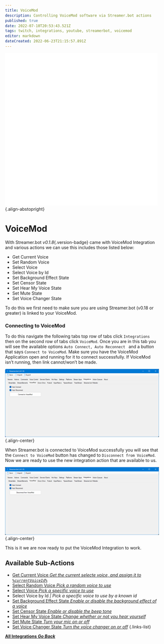 ```yaml
---
title: VoiceMod
description: Controlling VoiceMod software via Streamer.bot actions
published: true
date: 2022-07-10T20:53:43.521Z
tags: twitch, integrations, youtube, streamerbot, voicemod
editor: markdown
dateCreated: 2022-06-23T21:15:57.891Z
---
```


![voicemod-logo.png](/logos/voicemod.png){.align-abstopright}

# VoiceMod
With Streamer.bot *v0.1.8*{.version-badge} came with VoiceMod Integration and various actions we can use this  includes those listed below:
- Get Current Voice
- Set Random Voice
- Select Voice
- Select Voice by Id
- Set Background Effect State
- Set Censor State
- Set Hear My Voice State
- Set Mute State
- Set Voice Changer State

To do this we first need to make sure you are using Streamer.bot (v0.18 or greater) is linked to your VoiceMod.


### Connecting to VoiceMod
To do this navigate the following tabs top row of tabs click `Integrations` then on the second row of tabs click `VoiceMod`. Once you are in this tab you will see the available options `Auto Connect, Auto Reconnect ` and a button that says `Connect to VoiceMod`.  Make sure you have the VoiceMod Application open and running for it to connect successfully. If VoiceMod isn’t running, then link cannot/won’t be made.

![connect-to-voicemod.png](/voicemod/connect-to-voicemod.png){.align-center}


When Streamer.bot is connected to VoiceMod successfully you will see that the `Connect to VoiceMod` button has changed to `Disconnect from VoiceMod`. Now we are ready to use the new integration action that are available to us.


![disconnect-from-voicemod.png](/voicemod/disconnect-from-voicemod.png){.align-center}

This is it we are now ready to put the VoiceMod Integration to work.

## Available Sub-Actions

* [Get Current Voice *Get the current selecte voice, and assign it to `%currentVoiceId%`*](/en/Sub-Actions/VoiceMod/Get-Current-Voice)
* [Select Random Voice *Pick a random voice to use* ](/en/Sub-Actions/VoiceMod/Select-Random-Voice)
* [Select Voice *Pick a specific voice to use*](/en/Sub-Actions/VoiceMod/Select-Voice)
* Select Voice by Id *| Pick a specific voice to use by a known id*
* [Set Background Effect State *Enable or disable the background effect of a voice*](/en/Sub-Actions/VoiceMod/Set-Background-Effect-State)
* [Set Censor State *Enable or disable the beep tone*](/en/Sub-Actions/VoiceMod/Set-Censor-State)
* [Set Hear My Voice State *Change whether or not you hear yourself*](/en/Sub-Actions/VoiceMod/Set-Hear-My-Voice-State)
* [Set Mute State *Turn your mic on or off*](/en/Sub-Actions/VoiceMod/Set-Mute-State)
* [Set Voice Changer State *Turn the voice changer on or off*](/en/Sub-Actions/VoiceMod/Set-Voice-Changer-State)
{.links-list}


<div class="btn-grid">

  [<i class="mdi mdi-chevron-left"></i> **All Integrations *Go Back***](/en/Integrations)

</div>